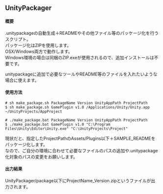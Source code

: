 ## UnityPackager

#### 概要

.unitypackageの自動生成＋READMEやその他ファイル等のパッケージ化を行うスクリプト。  
パッケージ化はZIPを使用します。  
OSX/Windows両方で動作します。  
Windows環境の場合は同梱のZIP.exeが使用されるので、追加インストールは不要です。  

unitypackageに追加で必要なツールやREADME等のファイルを入れたいような場合に使えます。  

#### 使用方法

```
# sh make_package.sh PackageName Version UnityAppPath ProjectPath
$ sh make_package.sh GamePlugin v1.0 /Applications/Unity/Unity.app ~/UnityProjects/AppProject

# ./make_package.bat PackageName Version UnityAppPath ProjectPath
$ ./make_package.bat GamePlugin v1.0 "C:\Program Files\Unity\Editor\Unity.exe" "C:\UnityProjects\Project"
```

現状だと、指定したProjectPathのAssets/Plugins以下＋SAMPLE_READMEをパッケージ化します。  
なので、ご自分の環境に合わせて必要なファイルのパスの追加や.unitypackage化対象のパスの変更をお願いします。  

#### 出力結果

UnityPackager/package以下にProjectName_Version.zipというファイルが出力されます。  
